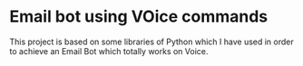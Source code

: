 # Email bot using VOice commands

This project is based on some libraries of Python which I have used in order to achieve an Email Bot which totally works on Voice.

